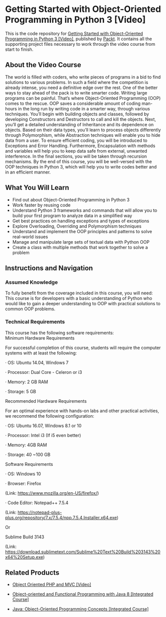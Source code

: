 # Getting Started with Object-Oriented Programming in Python 3 [Video]
This is the code repository for [Getting Started with Object-Oriented Programming in Python 3 [Video]](https://www.packtpub.com/application-development/getting-started-object-oriented-programming-python-3-video?utm_source=github&utm_medium=repository&utm_campaign=9781788629744), published by [Packt](https://www.packtpub.com/?utm_source=github). It contains all the supporting project files necessary to work through the video course from start to finish.
## About the Video Course
The world is filled with coders, who write pieces of programs in a bid to find solutions to various problems. In such a field where the competition is already intense, you need a definitive edge over the rest. One of the better ways to stay ahead of the pack is to write smarter code. Writing large programs can be painful. That’s where Object-Oriented Programming (OOP) comes to the rescue. OOP saves a considerable amount of coding man-hours in the long run by writing code in a smarter way, through various techniques. 
You’ll begin with building objects and classes, followed by developing Constructors and Destructors to call and kill the objects. Next, you’ll get a detailed understanding of Inheritance and its dependence on objects. Based on their data types, you’ll learn to process objects differently through Polymorphism, while Abstraction techniques will enable you to hide data from a user. To ensure efficient coding, you will be introduced to Exceptions and Error Handling. Furthermore, Encapsulation with methods and variables will help you to keep data safe from external, unwanted interference. In the final sections, you will be taken through recursion mechanisms.
By the end of this course, you will be well-versed with the OOP techniques in Python 3, which will help you to write codes better and in an efficient manner.

<H2>What You Will Learn</H2>
<DIV class=book-info-will-learn-text>
<UL>
<LI>Find out about Object-Oriented Programming in Python 3 
<LI>Work faster by reusing code 
<LI>Understand Python 3 frameworks and commands that will allow you to build your first program to analyze data in a simplified way 
<LI>Get best practices on handling exceptions and types of exceptions 
<LI>Explore Overloading, Overriding and Polymorphism techniques 
<LI>Understand and implement the OOP principles and patterns to solve real-world issues&nbsp; 
<LI>Manage and manipulate large sets of textual data with Python OOP 
<LI>Create a class with multiple methods that work together to solve a problem </LI></UL></DIV>

## Instructions and Navigation
### Assumed Knowledge
To fully benefit from the coverage included in this course, you will need:<br/>
This course is for developers with a basic understanding of Python who would like to gain a deeper understanding to OOP with practical solutions to common OOP problems.
### Technical Requirements
This course has the following software requirements:<br/>
Minimum Hardware Requirements

For successful completion of this course, students will require the computer systems with at least the following:

·         OS: Ubuntu 14.04, Windows 7

·         Processor: Dual Core - Celeron or i3

·         Memory: 2 GB RAM

·         Storage: 5 GB

Recommended Hardware Requirements

For an optimal experience with hands-on labs and other practical activities, we recommend the following configuration:

·         OS: Ubuntu 16.07, Windows 8.1 or 10

·         Processor: Intel i3 (If i5 even better) 

·         Memory: 4GB RAM

·         Storage: 40 ~100 GB

Software Requirements

·         OS: Windows 10

·         Browser: Firefox 

(Link: https://www.mozilla.org/en-US/firefox/)

·         Code Editor: Notepad++ 7.5.4 

(Link: https://notepad-plus-plus.org/repository/7.x/7.5.4/npp.7.5.4.Installer.x64.exe)

Or

Sublime Build 3143 

(Link: https://download.sublimetext.com/Sublime%20Text%20Build%203143%20x64%20Setup.exe)

## Related Products
* [Object Oriented PHP and MVC [Video]]()

* [Object-oriented and Functional Programming with Java 8 [Integrated Course]]()

* [Java: Object-Oriented Programming Concepts [Integrated Course]]()

